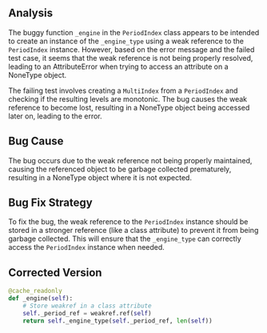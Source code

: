 ## Analysis
The buggy function `_engine` in the `PeriodIndex` class appears to be intended to create an instance of the `_engine_type` using a weak reference to the `PeriodIndex` instance. However, based on the error message and the failed test case, it seems that the weak reference is not being properly resolved, leading to an AttributeError when trying to access an attribute on a NoneType object.

The failing test involves creating a `MultiIndex` from a `PeriodIndex` and checking if the resulting levels are monotonic. The bug causes the weak reference to become lost, resulting in a NoneType object being accessed later on, leading to the error.

## Bug Cause
The bug occurs due to the weak reference not being properly maintained, causing the referenced object to be garbage collected prematurely, resulting in a NoneType object where it is not expected.

## Bug Fix Strategy
To fix the bug, the weak reference to the `PeriodIndex` instance should be stored in a stronger reference (like a class attribute) to prevent it from being garbage collected. This will ensure that the `_engine_type` can correctly access the `PeriodIndex` instance when needed.

## Corrected Version
```python
@cache_readonly
def _engine(self):
    # Store weakref in a class attribute
    self._period_ref = weakref.ref(self)
    return self._engine_type(self._period_ref, len(self))
```